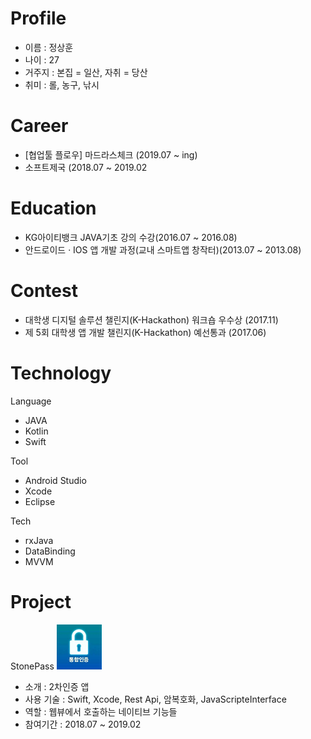 # Profile
- 이름 : 정상훈
- 나이 : 27
- 거주지 : 본집 = 일산, 자취 = 당산
- 취미 : 롤, 농구, 낚시

# Career
- [협업툴 플로우] 마드라스체크 (2019.07 ~ ing)
- 소프트제국 (2018.07 ~ 2019.02

# Education
- KG아이티뱅크 JAVA기초 강의 수강(2016.07 ~ 2016.08)
- 안드로이드 · IOS 앱 개발 과정(교내 스마트앱 창작터)(2013.07 ~ 2013.08)

# Contest
- 대학생 디지털 솔루션 챌린지(K-Hackathon) 워크숍 우수상 (2017.11)
- 제 5회 대학생 앱 개발 챌린지(K-Hackathon) 예선통과 (2017.06)

# Technology
Language
- JAVA
- Kotlin
- Swift

Tool
- Android Studio
- Xcode
- Eclipse

Tech
- rxJava
- DataBinding
- MVVM

# Project
StonePass
![stonepass](./images/stonepass.PNG)
- 소개 : 2차인증 앱
- 사용 기술 : Swift, Xcode, Rest Api, 암복호화, JavaScripteInterface
- 역할 : 웹뷰에서 호출하는 네이티브 기능들
- 참여기간 : 2018.07 ~ 2019.02
